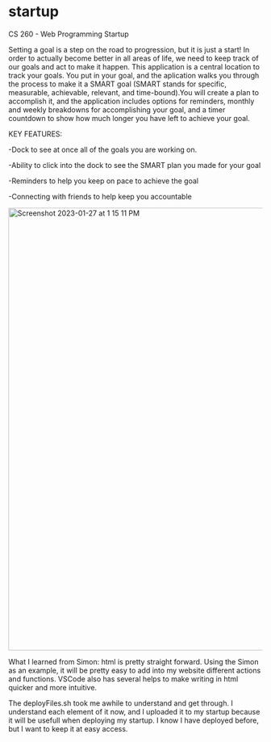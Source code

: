 # startup
CS 260 - Web Programming Startup

Setting a goal is a step on the road to progression, but it is just a start! In order to actually become better in all areas of life, we need to keep track of our goals and act to make it happen. This application is a central location to track your goals. You put in your goal, and the aplication walks you through the process to make it a SMART goal (SMART stands for specific, measurable, achievable, relevant, and time-bound).You will create a plan to accomplish it, and the application includes options for reminders, monthly and weekly breakdowns for accomplishing your goal, and a timer countdown to show how much longer you have left to achieve your goal. 

KEY FEATURES:

-Dock to see at once all of the goals you are working on.

-Ability to click into the dock to see the SMART plan you made for your goal

-Reminders to help you keep on pace to achieve the goal

-Connecting with friends to help keep you accountable


<img width="877" alt="Screenshot 2023-01-27 at 1 15 11 PM" src="https://user-images.githubusercontent.com/122473979/215188532-c4731fb6-d453-4ec3-9294-dea2759e332a.png">


What I learned from Simon:
html is pretty straight forward. Using the Simon as an example, it will be pretty easy to add into my website different actions and functions. VSCode also has several helps to make writing in html quicker and more intuitive.

The deployFiles.sh took me awhile to understand and get through. I understand each element of it now, and I uploaded it to my startup because it will be usefull when deploying my startup. I know I have deployed before, but I want to keep it at easy access.
